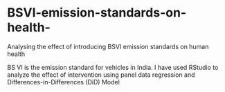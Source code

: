 # BSVI-emission-standards-on-health-
Analysing the effect of introducing BSVI emission standards on human health

BS VI is the emission standard for vehicles in India. I have used RStudio to analyze the effect of intervention using panel data regression and Differences-in-Differences (DiD) Model
